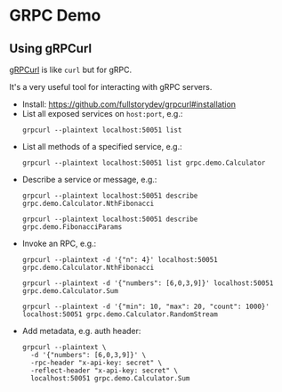# GRPC Demo


## Using gRPCurl

[gRPCurl](https://github.com/fullstorydev/grpcurl) is like `curl` but for gRPC.

It's a very useful tool for interacting with gRPC servers.

- Install: https://github.com/fullstorydev/grpcurl#installation
- List all exposed services on `host:port`, e.g.:
    ```
    grpcurl --plaintext localhost:50051 list
    ```
- List all methods of a specified service, e.g.:
    ```
    grpcurl --plaintext localhost:50051 list grpc.demo.Calculator
    ```
- Describe a service or message, e.g.:
    ```
    grpcurl --plaintext localhost:50051 describe grpc.demo.Calculator.NthFibonacci
    ```
    ```
    grpcurl --plaintext localhost:50051 describe grpc.demo.FibonacciParams
    ```
- Invoke an RPC, e.g.:
    ```
    grpcurl --plaintext -d '{"n": 4}' localhost:50051 grpc.demo.Calculator.NthFibonacci
    ```
    ```
    grpcurl --plaintext -d '{"numbers": [6,0,3,9]}' localhost:50051 grpc.demo.Calculator.Sum
    ```
    ```
    grpcurl --plaintext -d '{"min": 10, "max": 20, "count": 1000}' localhost:50051 grpc.demo.Calculator.RandomStream
    ```
- Add metadata, e.g. auth header:
    ```
    grpcurl --plaintext \
      -d '{"numbers": [6,0,3,9]}' \
      -rpc-header "x-api-key: secret" \
      -reflect-header "x-api-key: secret" \
      localhost:50051 grpc.demo.Calculator.Sum
    ```
